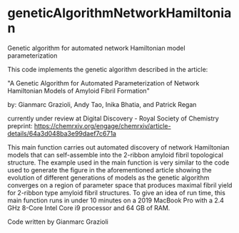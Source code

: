# geneticAlgorithmNetworkHamiltonian
Genetic algorithm for automated network Hamiltonian model parameterization

This code implements the genetic algorithm described in the article:

"A Genetic Algorithm for Automated Parameterization of Network Hamiltonian 
                    Models of Amyloid Fibril Formation"

by: Gianmarc Grazioli, Andy Tao, Inika Bhatia, and Patrick Regan 

currently under review at Digital Discovery - Royal Society of Chemistry
preprint: https://chemrxiv.org/engage/chemrxiv/article-details/64a3d048ba3e99daef7c671a

This main function carries out automated discovery of network Hamiltonian models
that can self-assemble into the 2-ribbon amyloid fibril topological structure.
The example used in the main function is very similar to the code used to generate 
the figure in the aforementioned article showing the evolution of different 
generations of models as the genetic algorithm converges on a region of parameter 
space that produces maximal fibril yield for 2-ribbon type amyloid fibril structures.
To give an idea of run time, this main function runs in under 10 minutes on a 
2019 MacBook Pro with a 2.4 GHz 8-Core Intel Core i9 processor and 64 GB of RAM.

Code written by Gianmarc Grazioli 
